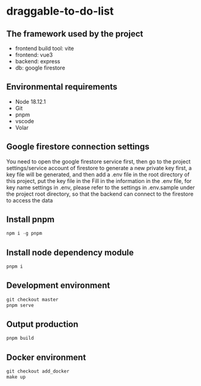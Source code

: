 # draggable-to-do-list
## The framework used by the project
- frontend build tool: vite
- frontend: vue3
- backend: express
- db: google firestore

## Environmental requirements
- Node 18.12.1
- Git
- pnpm
- vscode
- Volar

## Google firestore connection settings
You need to open the google firestore service first, 
then go to the project settings/service account of firestore to generate a new private key first, 
a key file will be generated, 
and then add a .env file in the root directory of this project, 
put the key file in the Fill in the information in the .env file, 
for key name settings in .env, please refer to the settings in .env.sample under the project root directory, 
so that the backend can connect to the firestore to access the data

## Install pnpm
```PowerShell
npm i -g pnpm
```

## Install node dependency module
```PowerShell
pnpm i
```

## Development environment
```PowerShell
git checkout master
pnpm serve
```

## Output production
```PowerShell
pnpm build
```

## Docker environment
```PowerShell
git checkout add_docker
make up
```